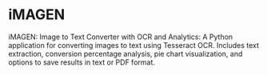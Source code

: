 # iMAGEN
iMAGEN: Image to Text Converter with OCR and Analytics: A Python application for converting images to text using Tesseract OCR. Includes text extraction, conversion percentage analysis, pie chart visualization, and options to save results in text or PDF format.
